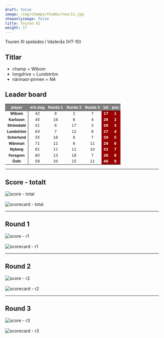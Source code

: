 ```yaml
---  
draft: false  
image: /img/champs/thumbs/tour11.jpg  
showonlyimage: false  
title: Touren XI  
weight: 17  
---
```


Touren XI spelades i Västerås (HT-10)

<!--more-->

Titlar
------

-   champ = Wibom  
-   longdrive = Lundström  
-   närmast-pinnen = NA

Leader board
------------

<table class="table table-striped table-bordered table-hover table-condensed table-responsive" style="font-size: 12px; ">
 <thead>
  <tr>
   <th style="text-align:center;font-weight: bold;color: white !important;background-color: gray !important;"> player </th>
   <th style="text-align:center;font-weight: bold;color: white !important;background-color: gray !important;"> erh.slag </th>
   <th style="text-align:center;font-weight: bold;color: white !important;background-color: gray !important;"> Runda 1 </th>
   <th style="text-align:center;font-weight: bold;color: white !important;background-color: gray !important;"> Runda 2 </th>
   <th style="text-align:center;font-weight: bold;color: white !important;background-color: gray !important;"> Runda 3 </th>
   <th style="text-align:center;font-weight: bold;color: white !important;background-color: gray !important;"> tot </th>
   <th style="text-align:center;font-weight: bold;color: white !important;background-color: gray !important;"> pos </th>
  </tr>
 </thead>
<tbody>
  <tr>
   <td style="text-align:center;font-weight: bold;background-color: gray50 !important;border-right:1px solid;"> Wibom </td>
   <td style="text-align:center;font-style: italic;"> 42 </td>
   <td style="text-align:center;"> 8 </td>
   <td style="text-align:center;"> 2 </td>
   <td style="text-align:center;"> 7 </td>
   <td style="text-align:center;font-weight: bold;color: white !important;background-color: #990000 !important;"> 17 </td>
   <td style="text-align:center;font-weight: bold;color: white !important;background-color: #990000 !important;"> 1 </td>
  </tr>
  <tr>
   <td style="text-align:center;font-weight: bold;background-color: gray50 !important;border-right:1px solid;"> Karlsson </td>
   <td style="text-align:center;font-style: italic;"> 45 </td>
   <td style="text-align:center;"> 16 </td>
   <td style="text-align:center;"> 6 </td>
   <td style="text-align:center;"> 4 </td>
   <td style="text-align:center;font-weight: bold;color: white !important;background-color: #990000 !important;"> 26 </td>
   <td style="text-align:center;font-weight: bold;color: white !important;background-color: #990000 !important;"> 2 </td>
  </tr>
  <tr>
   <td style="text-align:center;font-weight: bold;background-color: gray50 !important;border-right:1px solid;"> Strömdahl </td>
   <td style="text-align:center;font-style: italic;"> 51 </td>
   <td style="text-align:center;"> 6 </td>
   <td style="text-align:center;"> 17 </td>
   <td style="text-align:center;"> 3 </td>
   <td style="text-align:center;font-weight: bold;color: white !important;background-color: #990000 !important;"> 26 </td>
   <td style="text-align:center;font-weight: bold;color: white !important;background-color: #990000 !important;"> 3 </td>
  </tr>
  <tr>
   <td style="text-align:center;font-weight: bold;background-color: gray50 !important;border-right:1px solid;"> Lundström </td>
   <td style="text-align:center;font-style: italic;"> 64 </td>
   <td style="text-align:center;"> 7 </td>
   <td style="text-align:center;"> 12 </td>
   <td style="text-align:center;"> 8 </td>
   <td style="text-align:center;font-weight: bold;color: white !important;background-color: #990000 !important;"> 27 </td>
   <td style="text-align:center;font-weight: bold;color: white !important;background-color: #990000 !important;"> 4 </td>
  </tr>
  <tr>
   <td style="text-align:center;font-weight: bold;background-color: gray50 !important;border-right:1px solid;"> Scherlund </td>
   <td style="text-align:center;font-style: italic;"> 55 </td>
   <td style="text-align:center;"> 16 </td>
   <td style="text-align:center;"> 6 </td>
   <td style="text-align:center;"> 7 </td>
   <td style="text-align:center;font-weight: bold;color: white !important;background-color: #990000 !important;"> 29 </td>
   <td style="text-align:center;font-weight: bold;color: white !important;background-color: #990000 !important;"> 5 </td>
  </tr>
  <tr>
   <td style="text-align:center;font-weight: bold;background-color: gray50 !important;border-right:1px solid;"> Wänman </td>
   <td style="text-align:center;font-style: italic;"> 71 </td>
   <td style="text-align:center;"> 12 </td>
   <td style="text-align:center;"> 6 </td>
   <td style="text-align:center;"> 11 </td>
   <td style="text-align:center;font-weight: bold;color: white !important;background-color: #990000 !important;"> 29 </td>
   <td style="text-align:center;font-weight: bold;color: white !important;background-color: #990000 !important;"> 6 </td>
  </tr>
  <tr>
   <td style="text-align:center;font-weight: bold;background-color: gray50 !important;border-right:1px solid;"> Nyberg </td>
   <td style="text-align:center;font-style: italic;"> 61 </td>
   <td style="text-align:center;"> 11 </td>
   <td style="text-align:center;"> 11 </td>
   <td style="text-align:center;"> 10 </td>
   <td style="text-align:center;font-weight: bold;color: white !important;background-color: #990000 !important;"> 32 </td>
   <td style="text-align:center;font-weight: bold;color: white !important;background-color: #990000 !important;"> 7 </td>
  </tr>
  <tr>
   <td style="text-align:center;font-weight: bold;background-color: gray50 !important;border-right:1px solid;"> Forsgren </td>
   <td style="text-align:center;font-style: italic;"> 80 </td>
   <td style="text-align:center;"> 13 </td>
   <td style="text-align:center;"> 18 </td>
   <td style="text-align:center;"> 7 </td>
   <td style="text-align:center;font-weight: bold;color: white !important;background-color: #990000 !important;"> 38 </td>
   <td style="text-align:center;font-weight: bold;color: white !important;background-color: #990000 !important;"> 8 </td>
  </tr>
  <tr>
   <td style="text-align:center;font-weight: bold;background-color: gray50 !important;border-right:1px solid;"> Östh </td>
   <td style="text-align:center;font-style: italic;"> 58 </td>
   <td style="text-align:center;"> 20 </td>
   <td style="text-align:center;"> 15 </td>
   <td style="text-align:center;"> 11 </td>
   <td style="text-align:center;font-weight: bold;color: white !important;background-color: #990000 !important;"> 46 </td>
   <td style="text-align:center;font-weight: bold;color: white !important;background-color: #990000 !important;"> 9 </td>
  </tr>
</tbody>
</table>

------------------------------------------------------------------------

Score - totalt
--------------

<img src="/results/tour11/relnet.lineplot.all.png" alt="score - total">
<br><br>
<img src="/results/tour11/absgross.scorecard.all.png" alt="scorecard - total">

------------------------------------------------------------------------

Round 1
-------

<img src="/results/tour11/relnet.lineplot.r1.png" alt="score - r1">
<br><br>
<img src="/results/tour11/absgross.scorecard.r1.png" alt="scorecard - r1">

------------------------------------------------------------------------

Round 2
-------

<img src="/results/tour11/relnet.lineplot.r2.png" alt="score - r2">
<br><br>
<img src="/results/tour11/absgross.scorecard.r2.png" alt="scorecard - r2">

------------------------------------------------------------------------

Round 3
-------

<img src="/results/tour11/relnet.lineplot.r3.png" alt="score - r3">
<br><br>
<img src="/results/tour11/absgross.scorecard.r3.png" alt="scorecard - r3">
